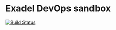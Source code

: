 # Exadel DevOps sandbox

[![Build Status](http://95.211.233.210:8080/buildStatus/icon?job=docker_pipline%2Fmain)](http://95.211.233.210:8080/job/docker_pipline/job/main/)
